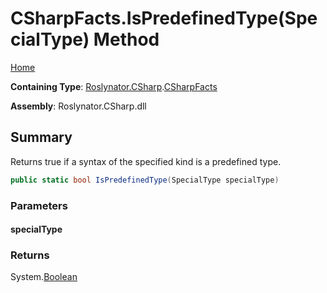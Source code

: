 # CSharpFacts\.IsPredefinedType\(SpecialType\) Method <a name="_Top"></a>

[Home](../../../../README.md)

**Containing Type**: [Roslynator.CSharp](../../README.md#_Top)\.[CSharpFacts](../README.md#_Top)

**Assembly**: Roslynator\.CSharp\.dll

## Summary

Returns true if a syntax of the specified kind is a predefined type\.

```csharp
public static bool IsPredefinedType(SpecialType specialType)
```

### Parameters

#### specialType

### Returns

System\.[Boolean](https://docs.microsoft.com/en-us/dotnet/api/system.boolean)

